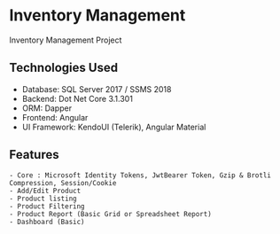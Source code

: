 # Inventory Management
Inventory Management Project

## Technologies Used
  - Database: SQL Server 2017 / SSMS 2018
  - Backend: Dot Net Core 3.1.301
  - ORM: Dapper
  - Frontend: Angular
  - UI Framework: KendoUI (Telerik), Angular Material
  
  ## Features
    - Core : Microsoft Identity Tokens, JwtBearer Token, Gzip & Brotli Compression, Session/Cookie
    - Add/Edit Product
    - Product listing
    - Product Filtering
    - Product Report (Basic Grid or Spreadsheet Report)
    - Dashboard (Basic)
  
